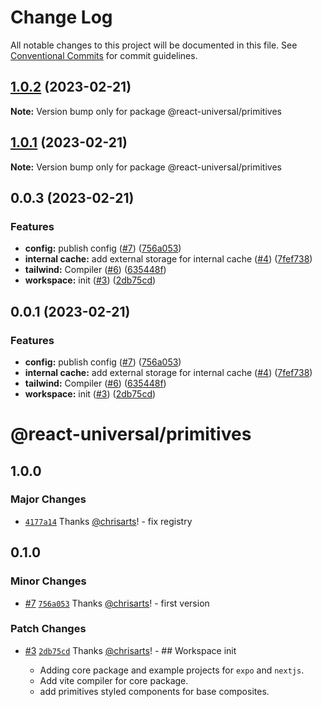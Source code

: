 # Change Log

All notable changes to this project will be documented in this file.
See [Conventional Commits](https://conventionalcommits.org) for commit guidelines.

## [1.0.2](https://github.com/react-universal/tailwind/compare/v1.0.1...v1.0.2) (2023-02-21)

**Note:** Version bump only for package @react-universal/primitives

## [1.0.1](https://github.com/react-universal/tailwind/compare/v0.0.11...v1.0.1) (2023-02-21)

**Note:** Version bump only for package @react-universal/primitives

## 0.0.3 (2023-02-21)

### Features

- **config:** publish config ([#7](https://github.com/react-universal/tailwind/issues/7)) ([756a053](https://github.com/react-universal/tailwind/commit/756a0537c26bb5599d11546c078fe470a16c996d))
- **internal cache:** add external storage for internal cache ([#4](https://github.com/react-universal/tailwind/issues/4)) ([7fef738](https://github.com/react-universal/tailwind/commit/7fef73832b54e408bf783ba19b570ba0494d9597))
- **tailwind:** Compiler ([#6](https://github.com/react-universal/tailwind/issues/6)) ([635448f](https://github.com/react-universal/tailwind/commit/635448ff6eed8a9110e5fdd7bcebebf301f029fa))
- **workspace:** init ([#3](https://github.com/react-universal/tailwind/issues/3)) ([2db75cd](https://github.com/react-universal/tailwind/commit/2db75cdfbdedebc82143aa7862a6a16569fc9204))

## 0.0.1 (2023-02-21)

### Features

- **config:** publish config ([#7](https://github.com/react-universal/tailwind/issues/7)) ([756a053](https://github.com/react-universal/tailwind/commit/756a0537c26bb5599d11546c078fe470a16c996d))
- **internal cache:** add external storage for internal cache ([#4](https://github.com/react-universal/tailwind/issues/4)) ([7fef738](https://github.com/react-universal/tailwind/commit/7fef73832b54e408bf783ba19b570ba0494d9597))
- **tailwind:** Compiler ([#6](https://github.com/react-universal/tailwind/issues/6)) ([635448f](https://github.com/react-universal/tailwind/commit/635448ff6eed8a9110e5fdd7bcebebf301f029fa))
- **workspace:** init ([#3](https://github.com/react-universal/tailwind/issues/3)) ([2db75cd](https://github.com/react-universal/tailwind/commit/2db75cdfbdedebc82143aa7862a6a16569fc9204))

# @react-universal/primitives

## 1.0.0

### Major Changes

- [`4177a14`](https://github.com/react-universal/tailwind/commit/4177a147e01bc6eaceae683d83d3c17fdd9e1522) Thanks [@chrisarts](https://github.com/chrisarts)! - fix registry

## 0.1.0

### Minor Changes

- [#7](https://github.com/react-universal/tailwind/pull/7) [`756a053`](https://github.com/react-universal/tailwind/commit/756a0537c26bb5599d11546c078fe470a16c996d) Thanks [@chrisarts](https://github.com/chrisarts)! - first version

### Patch Changes

- [#3](https://github.com/react-universal/tailwind/pull/3) [`2db75cd`](https://github.com/react-universal/tailwind/commit/2db75cdfbdedebc82143aa7862a6a16569fc9204) Thanks [@chrisarts](https://github.com/chrisarts)! - ## Workspace init

  - Adding core package and example projects for `expo` and `nextjs`.
  - Add vite compiler for core package.
  - add primitives styled components for base composites.
